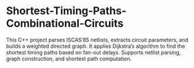 # Shortest-Timing-Paths-Combinational-Circuits
This C++ project parses ISCAS’85 netlists, extracts circuit parameters, and builds a weighted directed graph. It applies Dijkstra’s algorithm to find the shortest timing paths based on fan-out delays. Supports netlist parsing, graph construction, and shortest path computation.
